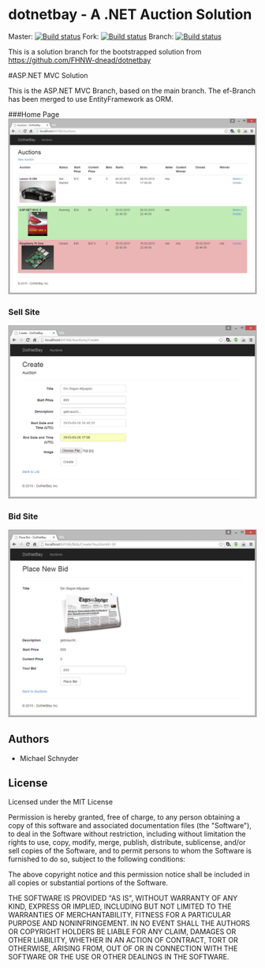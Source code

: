 # dotnetbay - A .NET Auction Solution 
Master: [![Build status](https://ci.appveyor.com/api/projects/status/qp7ueees06ri8agu?svg=true)](https://ci.appveyor.com/project/michaelschnyder/fhnw-dotnetbay)
Fork: [![Build status](https://ci.appveyor.com/api/projects/status/82sl4qpht9atbdeb?svg=true)](https://ci.appveyor.com/project/michaelschnyder/dotnetbay)
Branch: [![Build status](https://ci.appveyor.com/api/projects/status/82sl4qpht9atbdeb/branch/aspnet-mvc?svg=true)](https://ci.appveyor.com/project/michaelschnyder/dotnetbay/branch/aspnet-mvc)

This is a solution branch for the bootstrapped solution from https://github.com/FHNW-dnead/dotnetbay

#ASP.NET MVC Solution

This is the ASP.NET MVC Branch, based on the main branch. The ef-Branch has been merged to use EntityFramework as ORM.

###Home Page
![Home Page](assets/donetbay-aspmvc-home.png)

### Sell Site
![Sell Page](assets/donetbay-aspmvc-sell.png)

### Bid Site
![Bid Page](assets/donetbay-aspmvc-bid.png)

## Authors
* Michael Schnyder

## License
Licensed under the MIT License

Permission is hereby granted, free of charge, to any person obtaining a copy of this software and associated documentation files (the "Software"), to deal in the Software without restriction, including without limitation the rights to use, copy, modify, merge, publish, distribute, sublicense, and/or sell copies of the Software, and to permit persons to whom the Software is furnished to do so, subject to the following conditions:

The above copyright notice and this permission notice shall be included in all copies or substantial portions of the Software.

THE SOFTWARE IS PROVIDED "AS IS", WITHOUT WARRANTY OF ANY KIND, EXPRESS OR IMPLIED, INCLUDING BUT NOT LIMITED TO THE WARRANTIES OF MERCHANTABILITY, FITNESS FOR A PARTICULAR PURPOSE AND NONINFRINGEMENT. IN NO EVENT SHALL THE AUTHORS OR COPYRIGHT HOLDERS BE LIABLE FOR ANY CLAIM, DAMAGES OR OTHER LIABILITY, WHETHER IN AN ACTION OF CONTRACT, TORT OR OTHERWISE, ARISING FROM, OUT OF OR IN CONNECTION WITH THE SOFTWARE OR THE USE OR OTHER DEALINGS IN THE SOFTWARE.

